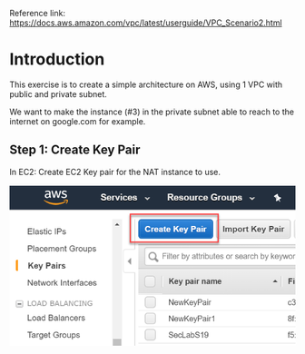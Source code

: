 Reference link: https://docs.aws.amazon.com/vpc/latest/userguide/VPC_Scenario2.html

# Introduction
This exercise is to create a simple architecture on AWS, using 1 VPC with public and private subnet.

We want to make the instance (#3) in the private subnet able to reach to the internet on google.com for example.

## Step 1: Create Key Pair 
In EC2: Create EC2 Key pair for the NAT instance to use.

![](image/AWSimg1.png)

